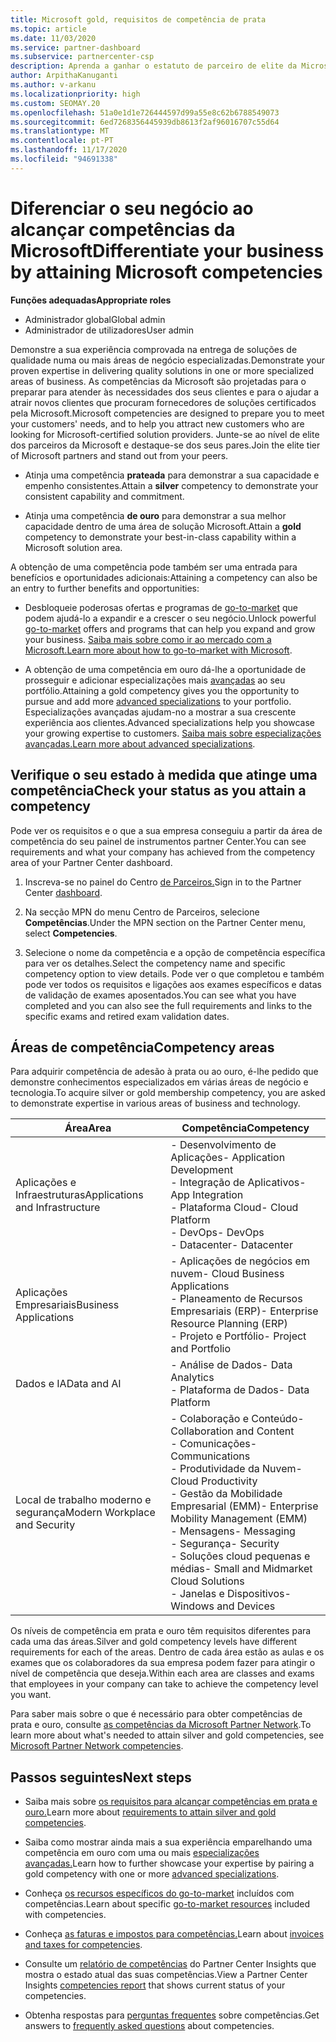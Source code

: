 ```yaml
---
title: Microsoft gold, requisitos de competência de prata
ms.topic: article
ms.date: 11/03/2020
ms.service: partner-dashboard
ms.subservice: partnercenter-csp
description: Aprenda a ganhar o estatuto de parceiro de elite da Microsoft e atraia novos clientes cumprindo os requisitos de competência para ganhar níveis de adesão de ouro e prata.
author: ArpithaKanuganti
ms.author: v-arkanu
ms.localizationpriority: high
ms.custom: SEOMAY.20
ms.openlocfilehash: 51a0e1d1e726444597d99a55e8c62b6788549073
ms.sourcegitcommit: 6ed7268356445939db8613f2af96016707c55d64
ms.translationtype: MT
ms.contentlocale: pt-PT
ms.lasthandoff: 11/17/2020
ms.locfileid: "94691338"
---
```

# <a name="differentiate-your-business-by-attaining-microsoft-competencies"></a><span data-ttu-id="6cd3e-103">Diferenciar o seu negócio ao alcançar competências da Microsoft</span><span class="sxs-lookup"><span data-stu-id="6cd3e-103">Differentiate your business by attaining Microsoft competencies</span></span>

<span data-ttu-id="6cd3e-104">**Funções adequadas**</span><span class="sxs-lookup"><span data-stu-id="6cd3e-104">**Appropriate roles**</span></span>
- <span data-ttu-id="6cd3e-105">Administrador global</span><span class="sxs-lookup"><span data-stu-id="6cd3e-105">Global admin</span></span>
- <span data-ttu-id="6cd3e-106">Administrador de utilizadores</span><span class="sxs-lookup"><span data-stu-id="6cd3e-106">User admin</span></span>

<span data-ttu-id="6cd3e-107">Demonstre a sua experiência comprovada na entrega de soluções de qualidade numa ou mais áreas de negócio especializadas.</span><span class="sxs-lookup"><span data-stu-id="6cd3e-107">Demonstrate your proven expertise in delivering quality solutions in one or more specialized areas of business.</span></span> <span data-ttu-id="6cd3e-108">As competências da Microsoft são projetadas para o preparar para atender às necessidades dos seus clientes e para o ajudar a atrair novos clientes que procuram fornecedores de soluções certificados pela Microsoft.</span><span class="sxs-lookup"><span data-stu-id="6cd3e-108">Microsoft competencies are designed to prepare you to meet your customers' needs, and to help you attract new customers who are looking for Microsoft-certified solution providers.</span></span> <span data-ttu-id="6cd3e-109">Junte-se ao nível de elite dos parceiros da Microsoft e destaque-se dos seus pares.</span><span class="sxs-lookup"><span data-stu-id="6cd3e-109">Join the elite tier of Microsoft partners and stand out from your peers.</span></span>

- <span data-ttu-id="6cd3e-110">Atinja uma competência **prateada** para demonstrar a sua capacidade e empenho consistentes.</span><span class="sxs-lookup"><span data-stu-id="6cd3e-110">Attain a **silver** competency to demonstrate your consistent capability and commitment.</span></span>

- <span data-ttu-id="6cd3e-111">Atinja uma competência **de ouro** para demonstrar a sua melhor capacidade dentro de uma área de solução Microsoft.</span><span class="sxs-lookup"><span data-stu-id="6cd3e-111">Attain a **gold** competency to demonstrate your best-in-class capability within a Microsoft solution area.</span></span>

<span data-ttu-id="6cd3e-112">A obtenção de uma competência pode também ser uma entrada para benefícios e oportunidades adicionais:</span><span class="sxs-lookup"><span data-stu-id="6cd3e-112">Attaining a competency can also be an entry to further benefits and opportunities:</span></span>

- <span data-ttu-id="6cd3e-113">Desbloqueie poderosas ofertas e programas de [go-to-market](mpn-learn-about-go-to-market-benefits.md) que podem ajudá-lo a expandir e a crescer o seu negócio.</span><span class="sxs-lookup"><span data-stu-id="6cd3e-113">Unlock powerful [go-to-market](mpn-learn-about-go-to-market-benefits.md) offers and programs that can help you expand and grow your business.</span></span> <span data-ttu-id="6cd3e-114">[Saiba mais sobre como ir ao mercado com a Microsoft.](https://partner.microsoft.com/solutions/go-to-market)</span><span class="sxs-lookup"><span data-stu-id="6cd3e-114">[Learn more about how to go-to-market with Microsoft](https://partner.microsoft.com/solutions/go-to-market).</span></span>

- <span data-ttu-id="6cd3e-115">A obtenção de uma competência em ouro dá-lhe a oportunidade de prosseguir e adicionar especializações mais [avançadas](advanced-specializations.md) ao seu portfólio.</span><span class="sxs-lookup"><span data-stu-id="6cd3e-115">Attaining a gold competency gives you the opportunity to pursue and add more [advanced specializations](advanced-specializations.md) to your portfolio.</span></span> <span data-ttu-id="6cd3e-116">Especializações avançadas ajudam-no a mostrar a sua crescente experiência aos clientes.</span><span class="sxs-lookup"><span data-stu-id="6cd3e-116">Advanced specializations help you showcase your growing expertise to customers.</span></span> <span data-ttu-id="6cd3e-117">[Saiba mais sobre especializações avançadas.](https://partner.microsoft.com/membership/advanced-specialization)</span><span class="sxs-lookup"><span data-stu-id="6cd3e-117">[Learn more about advanced specializations](https://partner.microsoft.com/membership/advanced-specialization).</span></span>

## <a name="check-your-status-as-you-attain-a-competency"></a><span data-ttu-id="6cd3e-118">Verifique o seu estado à medida que atinge uma competência</span><span class="sxs-lookup"><span data-stu-id="6cd3e-118">Check your status as you attain a competency</span></span>

<span data-ttu-id="6cd3e-119">Pode ver os requisitos e o que a sua empresa conseguiu a partir da área de competência do seu painel de instrumentos partner Center.</span><span class="sxs-lookup"><span data-stu-id="6cd3e-119">You can see requirements and what your company has achieved from the competency area of your Partner Center dashboard.</span></span>

1. <span data-ttu-id="6cd3e-120">Inscreva-se no painel do Centro [de Parceiros.](https://partner.microsoft.com/dashboard/home)</span><span class="sxs-lookup"><span data-stu-id="6cd3e-120">Sign in to the Partner Center [dashboard](https://partner.microsoft.com/dashboard/home).</span></span>

2. <span data-ttu-id="6cd3e-121">Na secção MPN do menu Centro de Parceiros, selecione **Competências**.</span><span class="sxs-lookup"><span data-stu-id="6cd3e-121">Under the MPN section on the Partner Center menu, select **Competencies**.</span></span>

3. <span data-ttu-id="6cd3e-122">Selecione o nome da competência e a opção de competência específica para ver os detalhes.</span><span class="sxs-lookup"><span data-stu-id="6cd3e-122">Select the competency name and specific competency option to view details.</span></span> <span data-ttu-id="6cd3e-123">Pode ver o que completou e também pode ver todos os requisitos e ligações aos exames específicos e datas de validação de exames aposentados.</span><span class="sxs-lookup"><span data-stu-id="6cd3e-123">You can see what you have completed and you can also see the full requirements and links to the specific exams and retired exam validation dates.</span></span>

## <a name="competency-areas"></a><span data-ttu-id="6cd3e-124">Áreas de competência</span><span class="sxs-lookup"><span data-stu-id="6cd3e-124">Competency areas</span></span>

<span data-ttu-id="6cd3e-125">Para adquirir competência de adesão à prata ou ao ouro, é-lhe pedido que demonstre conhecimentos especializados em várias áreas de negócio e tecnologia.</span><span class="sxs-lookup"><span data-stu-id="6cd3e-125">To acquire silver or gold membership competency, you are asked to demonstrate expertise in various areas of business and technology.</span></span>

|<span data-ttu-id="6cd3e-126">**Área**</span><span class="sxs-lookup"><span data-stu-id="6cd3e-126">**Area**</span></span>            |<span data-ttu-id="6cd3e-127">**Competência**</span><span class="sxs-lookup"><span data-stu-id="6cd3e-127">**Competency**</span></span>                    |
|--------------------|--------------------------------|
|<span data-ttu-id="6cd3e-128">Aplicações e Infraestruturas</span><span class="sxs-lookup"><span data-stu-id="6cd3e-128">Applications and Infrastructure</span></span>| <span data-ttu-id="6cd3e-129">- Desenvolvimento de Aplicações</span><span class="sxs-lookup"><span data-stu-id="6cd3e-129">- Application Development</span></span><br/> <span data-ttu-id="6cd3e-130">- Integração de Aplicativos</span><span class="sxs-lookup"><span data-stu-id="6cd3e-130">- App Integration</span></span><br/> <span data-ttu-id="6cd3e-131">- Plataforma Cloud</span><span class="sxs-lookup"><span data-stu-id="6cd3e-131">- Cloud Platform</span></span><br/> <span data-ttu-id="6cd3e-132">- DevOps</span><span class="sxs-lookup"><span data-stu-id="6cd3e-132">- DevOps</span></span><br/> <span data-ttu-id="6cd3e-133">- Datacenter</span><span class="sxs-lookup"><span data-stu-id="6cd3e-133">- Datacenter</span></span> |
|<span data-ttu-id="6cd3e-134">Aplicações Empresariais</span><span class="sxs-lookup"><span data-stu-id="6cd3e-134">Business Applications</span></span> | <span data-ttu-id="6cd3e-135">- Aplicações de negócios em nuvem</span><span class="sxs-lookup"><span data-stu-id="6cd3e-135">- Cloud Business Applications</span></span></br> <span data-ttu-id="6cd3e-136">- Planeamento de Recursos Empresariais (ERP)</span><span class="sxs-lookup"><span data-stu-id="6cd3e-136">- Enterprise Resource Planning (ERP)</span></span></br> <span data-ttu-id="6cd3e-137">- Projeto e Portfólio</span><span class="sxs-lookup"><span data-stu-id="6cd3e-137">- Project and Portfolio</span></span> |
|<span data-ttu-id="6cd3e-138">Dados e IA</span><span class="sxs-lookup"><span data-stu-id="6cd3e-138">Data and AI</span></span>| <span data-ttu-id="6cd3e-139">- Análise de Dados</span><span class="sxs-lookup"><span data-stu-id="6cd3e-139">- Data Analytics</span></span><br/> <span data-ttu-id="6cd3e-140">- Plataforma de Dados</span><span class="sxs-lookup"><span data-stu-id="6cd3e-140">- Data Platform</span></span> |
|<span data-ttu-id="6cd3e-141">Local de trabalho moderno e segurança</span><span class="sxs-lookup"><span data-stu-id="6cd3e-141">Modern Workplace and Security</span></span> | <span data-ttu-id="6cd3e-142">- Colaboração e Conteúdo</span><span class="sxs-lookup"><span data-stu-id="6cd3e-142">- Collaboration and Content</span></span><br/> <span data-ttu-id="6cd3e-143">- Comunicações</span><span class="sxs-lookup"><span data-stu-id="6cd3e-143">- Communications</span></span><br/> <span data-ttu-id="6cd3e-144">- Produtividade da Nuvem</span><span class="sxs-lookup"><span data-stu-id="6cd3e-144">- Cloud Productivity</span></span><br/> <span data-ttu-id="6cd3e-145">- Gestão da Mobilidade Empresarial (EMM)</span><span class="sxs-lookup"><span data-stu-id="6cd3e-145">- Enterprise Mobility Management (EMM)</span></span><br/> <span data-ttu-id="6cd3e-146">- Mensagens</span><span class="sxs-lookup"><span data-stu-id="6cd3e-146">- Messaging</span></span><br/> <span data-ttu-id="6cd3e-147">- Segurança</span><span class="sxs-lookup"><span data-stu-id="6cd3e-147">- Security</span></span><br/> <span data-ttu-id="6cd3e-148">- Soluções cloud pequenas e médias</span><span class="sxs-lookup"><span data-stu-id="6cd3e-148">- Small and Midmarket Cloud Solutions</span></span><br/> <span data-ttu-id="6cd3e-149">- Janelas e Dispositivos</span><span class="sxs-lookup"><span data-stu-id="6cd3e-149">- Windows and Devices</span></span> |

<span data-ttu-id="6cd3e-150">Os níveis de competência em prata e ouro têm requisitos diferentes para cada uma das áreas.</span><span class="sxs-lookup"><span data-stu-id="6cd3e-150">Silver and gold competency levels have different requirements for each of the areas.</span></span> <span data-ttu-id="6cd3e-151">Dentro de cada área estão as aulas e os exames que os colaboradores da sua empresa podem fazer para atingir o nível de competência que deseja.</span><span class="sxs-lookup"><span data-stu-id="6cd3e-151">Within each area are classes and exams that employees in your company can take to achieve the competency level you want.</span></span> 

<span data-ttu-id="6cd3e-152">Para saber mais sobre o que é necessário para obter competências de prata e ouro, consulte [as competências da Microsoft Partner Network](https://partner.microsoft.com/membership/competencies).</span><span class="sxs-lookup"><span data-stu-id="6cd3e-152">To learn more about what's needed to attain silver and gold competencies, see [Microsoft Partner Network competencies](https://partner.microsoft.com/membership/competencies).</span></span>

## <a name="next-steps"></a><span data-ttu-id="6cd3e-153">Passos seguintes</span><span class="sxs-lookup"><span data-stu-id="6cd3e-153">Next steps</span></span>

- <span data-ttu-id="6cd3e-154">Saiba mais sobre [os requisitos para alcançar competências em prata e ouro.](https://partner.microsoft.com/membership/competencies)</span><span class="sxs-lookup"><span data-stu-id="6cd3e-154">Learn more about [requirements to attain silver and gold competencies](https://partner.microsoft.com/membership/competencies).</span></span>

- <span data-ttu-id="6cd3e-155">Saiba como mostrar ainda mais a sua experiência emparelhando uma competência em ouro com uma ou mais [especializações avançadas.](advanced-specializations.md)</span><span class="sxs-lookup"><span data-stu-id="6cd3e-155">Learn how to further showcase your expertise by pairing a gold competency with one or more [advanced specializations](advanced-specializations.md).</span></span>

- <span data-ttu-id="6cd3e-156">Conheça [os recursos específicos do go-to-market](mpn-learn-about-go-to-market-benefits.md) incluídos com competências.</span><span class="sxs-lookup"><span data-stu-id="6cd3e-156">Learn about specific [go-to-market resources](mpn-learn-about-go-to-market-benefits.md) included with competencies.</span></span>

- <span data-ttu-id="6cd3e-157">Conheça [as faturas e impostos para competências.](mpn-view-print-maps-invoice.md)</span><span class="sxs-lookup"><span data-stu-id="6cd3e-157">Learn about [invoices and taxes for competencies](mpn-view-print-maps-invoice.md).</span></span>

- <span data-ttu-id="6cd3e-158">Consulte um [relatório de competências](pci-competencies-report.md) do Partner Center Insights que mostra o estado atual das suas competências.</span><span class="sxs-lookup"><span data-stu-id="6cd3e-158">View a Partner Center Insights [competencies report](pci-competencies-report.md) that shows current status of your competencies.</span></span>

- <span data-ttu-id="6cd3e-159">Obtenha respostas para [perguntas frequentes](competencies-faq.md) sobre competências.</span><span class="sxs-lookup"><span data-stu-id="6cd3e-159">Get answers to [frequently asked questions](competencies-faq.md) about competencies.</span></span>
